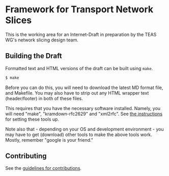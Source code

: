 # Framework for Transport Network Slices

This is the working area for an Internet-Draft in preparation by the TEAS WG's network slicing design team.

## Building the Draft

Formatted text and HTML versions of the draft can be built using `make`.

```sh
$ make
```

Before you can do this, you will need to download the latest MD format file, and Makefile.  You may also have to strip out any HTML wrapper text (header/footer) in both of these files.

This requires that you have the necessary software installed. Namely, you will need "make", "kramdown-rfc2629" and "xml2rfc". See
[the instructions](https://github.com/martinthomson/i-d-template/blob/master/doc/SETUP.md) for setting these tools up.

Note also that - depending on your OS and development environment - you may have to get (download) other tools to make the above tools work.  Mostly, remember "google is your friend."


## Contributing

See the
[guidelines for contributions](https://github.com/teas-wg/teas-ns-dt/framework/blob/master/CONTRIBUTING.md).
